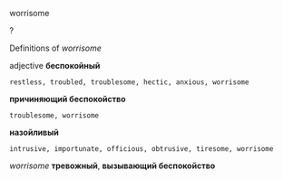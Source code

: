 worrisome

?


Definitions of _worrisome_

adjective
**беспокойный**

    restless, troubled, troublesome, hectic, anxious, worrisome
**причиняющий беспокойство**

    troublesome, worrisome
**назойливый**

    intrusive, importunate, officious, obtrusive, tiresome, worrisome

_worrisome_
**тревожный**, **вызывающий беспокойство**